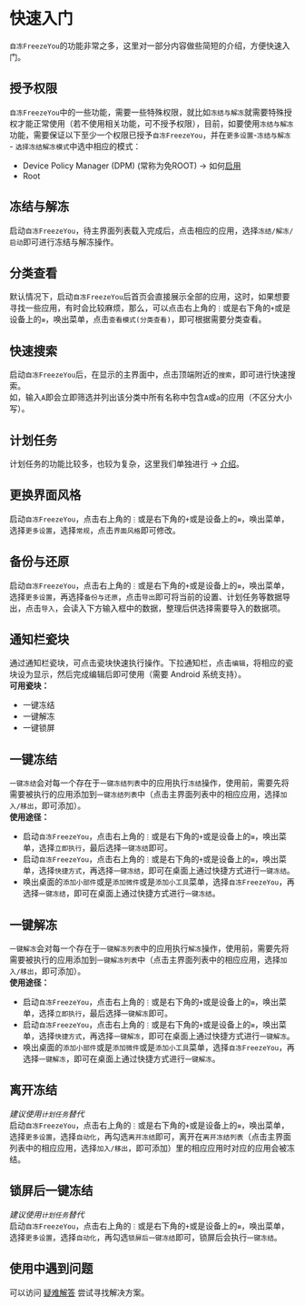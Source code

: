 # 快速入门
`自冻FreezeYou`的功能非常之多，这里对一部分内容做些简短的介绍，方便快速入门。

## 授予权限
`自冻FreezeYou`中的一些功能，需要一些特殊权限，就比如`冻结与解冻`就需要特殊授权才能正常使用（若不使用相关功能，可不授予权限），目前，如要使用`冻结与解冻`功能，需要保证以下至少一个权限已授予`自冻FreezeYou`，并在`更多设置`-`冻结与解冻` - `选择冻结解冻模式`中选中相应的模式：
* Device Policy Manager (DPM) (常称为免ROOT) → 如何[启用](./enable-mroot.html)
* Root

## 冻结与解冻 <Badge text="格外谨慎" type="warning"/>
启动`自冻FreezeYou`，待主界面列表载入完成后，点击相应的应用，选择`冻结/解冻/启动`即可进行冻结与解冻操作。

## 分类查看 <Badge text="1.13+" type="tip"/>
默认情况下，启动`自冻FreezeYou`后首页会直接展示全部的应用，这时，如果想要寻找一些应用，有时会比较麻烦，那么，可以点击右上角的`⋮`或是右下角的`+`或是设备上的`≡`，唤出菜单，点击`查看模式(分类查看)`，即可根据需要分类查看。

## 快速搜索 <Badge text="2.13+" type="tip"/>
启动`自冻FreezeYou`后，在显示的主界面中，点击顶端附近的`搜索`，即可进行快速搜索。  
如，输入`A`即会立即筛选并列出该分类中所有名称中包含`A`或`a`的应用（不区分大小写）。

## 计划任务 <Badge text="6.0+" type="tip"/>
计划任务的功能比较多，也较为复杂，这里我们单独进行 → [介绍](./schedules.html)。

## 更换界面风格 <Badge text="4.0+" type="tip"/>
启动`自冻FreezeYou`，点击右上角的`⋮`或是右下角的`+`或是设备上的`≡`，唤出菜单，选择`更多设置`，选择`常规`，点击`界面风格`即可修改。

## 备份与还原 <Badge text="8.8+" type="tip"/>
启动`自冻FreezeYou`，点击右上角的`⋮`或是右下角的`+`或是设备上的`≡`，唤出菜单，选择`更多设置`，再选择`备份与还原`，点击`导出`即可将当前的设置、计划任务等数据导出，点击`导入`，会读入下方输入框中的数据，整理后供选择需要导入的数据项。

## 通知栏瓷块
通过通知栏瓷块，可点击瓷块快速执行操作。下拉通知栏，点击`编辑`，将相应的瓷块设为显示，然后完成编辑后即可使用（需要 Android 系统支持）。  
__可用瓷块：__  
* 一键冻结
* 一键解冻
* 一键锁屏

## 一键冻结
`一键冻结`会对每一个存在于`一键冻结列表`中的应用执行`冻结`操作，使用前，需要先将需要被执行的应用添加到`一键冻结列表`中（点击主界面列表中的相应应用，选择`加入/移出`，即可添加）。  
**使用途径：**  
* 启动`自冻FreezeYou`，点击右上角的`⋮`或是右下角的`+`或是设备上的`≡`，唤出菜单，选择`立即执行`，最后选择`一键冻结`即可。
* 启动`自冻FreezeYou`，点击右上角的`⋮`或是右下角的`+`或是设备上的`≡`，唤出菜单，选择`快捷方式`，再选择`一键冻结`，即可在桌面上通过快捷方式进行`一键冻结`。
* 唤出桌面的`添加小部件`或是`添加微件`或是`添加小工具`菜单，选择`自冻FreezeYou`，再选择`一键冻结`，即可在桌面上通过快捷方式进行`一键冻结`。

## 一键解冻
`一键解冻`会对每一个存在于`一键解冻列表`中的应用执行`解冻`操作，使用前，需要先将需要被执行的应用添加到`一键解冻列表`中（点击主界面列表中的相应应用，选择`加入/移出`，即可添加）。  
__使用途径：__  
* 启动`自冻FreezeYou`，点击右上角的`⋮`或是右下角的`+`或是设备上的`≡`，唤出菜单，选择`立即执行`，最后选择`一键解冻`即可。
* 启动`自冻FreezeYou`，点击右上角的`⋮`或是右下角的`+`或是设备上的`≡`，唤出菜单，选择`快捷方式`，再选择`一键解冻`，即可在桌面上通过快捷方式进行`一键解冻`。
* 唤出桌面的`添加小部件`或是`添加微件`或是`添加小工具`菜单，选择`自冻FreezeYou`，再选择`一键解冻`，即可在桌面上通过快捷方式进行`一键解冻`。

## 离开冻结
_建议使用`计划任务`替代_  
启动`自冻FreezeYou`，点击右上角的`⋮`或是右下角的`+`或是设备上的`≡`，唤出菜单，选择`更多设置`，选择`自动化`，再勾选`离开冻结`即可，离开在`离开冻结列表`（点击主界面列表中的相应应用，选择`加入/移出`，即可添加）里的相应应用时对应的应用会被冻结。

## 锁屏后一键冻结
_建议使用`计划任务`替代_  
启动`自冻FreezeYou`，点击右上角的`⋮`或是右下角的`+`或是设备上的`≡`，唤出菜单，选择`更多设置`，选择`自动化`，再勾选`锁屏后一键冻结`即可，锁屏后会执行`一键冻结`。

## 使用中遇到问题
可以访问 [疑难解答](../faq/) 尝试寻找解决方案。

